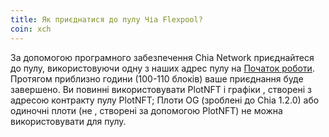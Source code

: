```yaml
---
title: Як приєднатися до пулу Чіа Flexpool?
coin: xch
---
```


За допомогою програмного забезпечення Chia Network приєднайтеся до пулу, використовуючи одну з наших адрес пулу на [Початок роботи](https://www.flexpool.io/get-started). Протягом приблизно години (100-110 блоків) ваше приєднання буде завершено. Ви повинні використовувати PlotNFT і графіки , створені з адресою контракту пулу PlotNFT; Плоти OG (зроблені до Chia 1.2.0) або одиночні плоти (не , створені за допомогою PlotNFT) не можна використовувати для пулу.
